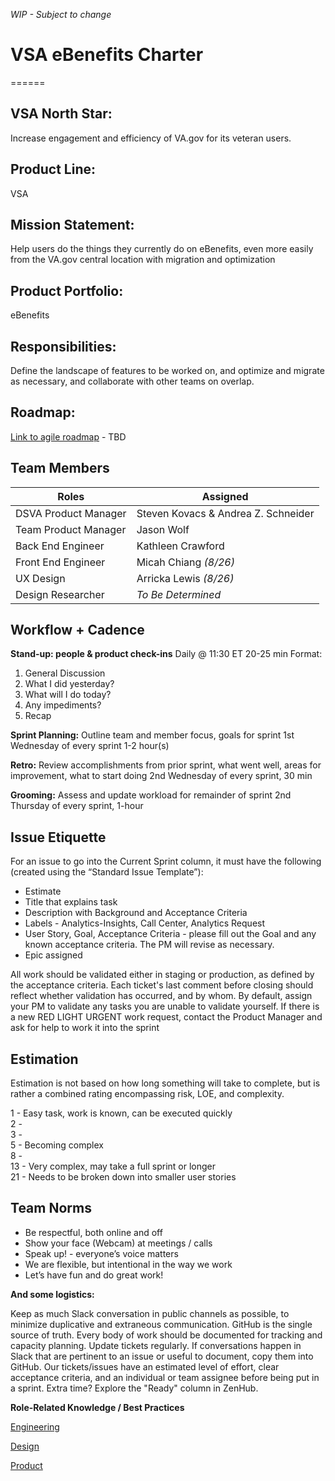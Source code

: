 *WIP - Subject to change*
# **VSA eBenefits Charter**
======

## VSA North Star: 
Increase engagement and efficiency of VA.gov for its veteran users.

## Product Line: 
VSA

## Mission Statement:
Help users do the things they currently do on eBenefits, even more easily from the VA.gov central location with migration and optimization

## Product Portfolio:
eBenefits

## Responsibilities:
Define the landscape of features to be worked on, and
optimize and migrate as necessary, and
collaborate with other teams on overlap.

## Roadmap:
[Link to agile roadmap](# "To Be Determined") - TBD


## Team Members

|**Roles**              |**Assigned**                        |
|-----------------------|------------------------------------|
|DSVA Product Manager   |Steven Kovacs & Andrea Z. Schneider |
|Team Product Manager   |Jason Wolf                          |
|Back End Engineer      |Kathleen Crawford                   |
|Front End Engineer     |Micah Chiang *(8/26)*               |
|UX Design              |Arricka Lewis *(8/26)*              |
|Design Researcher      |*To Be Determined*                  |

## Workflow + Cadence

**Stand-up: people & product check-ins**
Daily @ 11:30 ET
20-25 min
Format: 
1. General Discussion
2. What I did yesterday? 
3. What will I do today? 
4. Any impediments?
5. Recap

**Sprint Planning:**
Outline team and member focus, goals for sprint
1st Wednesday of every sprint
1-2 hour(s)

**Retro:** 
Review accomplishments from prior sprint, what went well, areas for improvement, what to start doing
2nd Wednesday of every sprint, 30 min

**Grooming:** 
Assess and update workload for remainder of sprint
2nd Thursday of every sprint, 1-hour

## **Issue Etiquette**
For an issue to go into the Current Sprint column, it must have the following (created using the “Standard Issue Template”):
  * Estimate
  * Title that explains task
  * Description with Background and Acceptance Criteria
  * Labels - Analytics-Insights, Call Center, Analytics Request
  * User Story, Goal, Acceptance Criteria - please fill out the Goal and any known acceptance criteria. The PM will revise as necessary.
  * Epic assigned

   All work should be validated either in staging or production, as defined by the acceptance criteria. Each ticket's last comment before closing should reflect whether validation has occurred, and by whom. By default, assign your PM to validate any tasks you are unable to validate yourself.
If there is a new RED LIGHT URGENT work request, contact the Product Manager and ask for help to work it into the sprint

## **Estimation**
Estimation is not based on how long something will take to complete, but is rather a combined rating encompassing risk, LOE, and complexity.

1 - Easy task, work is known, can be executed quickly   
2 -    
3 -    
5 - Becoming complex    
8 -    
13 - Very complex, may take a full sprint or longer   
21 - Needs to be broken down into smaller user stories   

## **Team Norms**

  * Be respectful, both online and off
  * Show your face (Webcam) at meetings / calls
  * Speak up! - everyone’s voice matters
  * We are flexible, but intentional in the way we work
  * Let’s have fun and do great work!

**And some logistics:**

Keep as much Slack conversation in public channels as possible, to minimize duplicative and extraneous communication.
GitHub is the single source of truth. Every body of work should be documented for tracking and capacity planning.
Update tickets regularly. If conversations happen in Slack that are pertinent to an issue or useful to document, copy them into GitHub.
Our tickets/issues have an estimated level of effort, clear acceptance criteria, and an individual or team assignee before being put in a sprint.
Extra time? Explore the "Ready" column in ZenHub.

**Role-Related Knowledge / Best Practices**

[Engineering](https://github.com/department-of-veterans-affairs/vets.gov-team/tree/master/Work%20Practices/Engineering)

[Design](https://github.com/department-of-veterans-affairs/vets.gov-team/tree/master/Work%20Practices/Design)

[Product](https://github.com/department-of-veterans-affairs/vets.gov-team/tree/master/Work%20Practices/Product%20Management)


